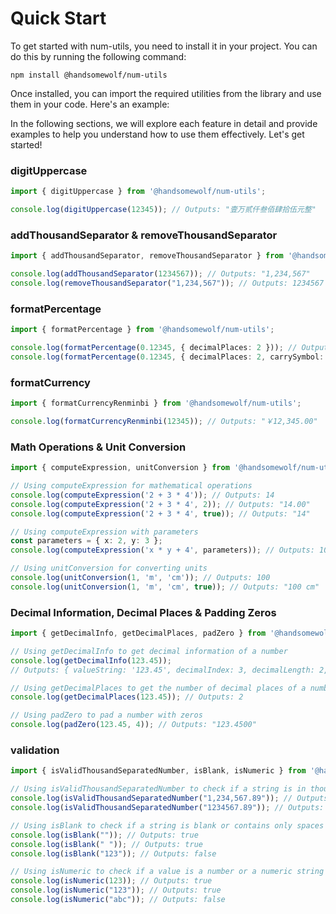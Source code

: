 # Quick Start

To get started with num-utils, you need to install it in your project. You can do this by running the following command:

```command
npm install @handsomewolf/num-utils
```

Once installed, you can import the required utilities from the library and use them in your code. Here's an example:

In the following sections, we will explore each feature in detail and provide examples to help you understand how to use them effectively. Let's get started!

### digitUppercase

```TypeScript
import { digitUppercase } from '@handsomewolf/num-utils';

console.log(digitUppercase(12345)); // Outputs: "壹万贰仟叁佰肆拾伍元整"
```
### addThousandSeparator & removeThousandSeparator

```TypeScript
import { addThousandSeparator, removeThousandSeparator } from '@handsomewolf/num-utils';

console.log(addThousandSeparator(1234567)); // Outputs: "1,234,567"
console.log(removeThousandSeparator("1,234,567")); // Outputs: 1234567
```
### formatPercentage

```TypeScript
import { formatPercentage } from '@handsomewolf/num-utils';

console.log(formatPercentage(0.12345, { decimalPlaces: 2 })); // Outputs: "12.35%"
console.log(formatPercentage(0.12345, { decimalPlaces: 2, carrySymbol: false })); // Outputs: "12.35"

```

### formatCurrency

```TypeScript
import { formatCurrencyRenminbi } from '@handsomewolf/num-utils';

console.log(formatCurrencyRenminbi(12345)); // Outputs: "￥12,345.00"
```

### Math Operations & Unit Conversion

```TypeScript
import { computeExpression, unitConversion } from '@handsomewolf/num-utils';

// Using computeExpression for mathematical operations
console.log(computeExpression('2 + 3 * 4')); // Outputs: 14
console.log(computeExpression('2 + 3 * 4', 2)); // Outputs: "14.00"
console.log(computeExpression('2 + 3 * 4', true)); // Outputs: "14"

// Using computeExpression with parameters
const parameters = { x: 2, y: 3 };
console.log(computeExpression('x * y + 4', parameters)); // Outputs: 10

// Using unitConversion for converting units
console.log(unitConversion(1, 'm', 'cm')); // Outputs: 100
console.log(unitConversion(1, 'm', 'cm', true)); // Outputs: "100 cm"

```
### Decimal Information, Decimal Places & Padding Zeros

```TypeScript
import { getDecimalInfo, getDecimalPlaces, padZero } from '@handsomewolf/num-utils';

// Using getDecimalInfo to get decimal information of a number
console.log(getDecimalInfo(123.45)); 
// Outputs: { valueString: '123.45', decimalIndex: 3, decimalLength: 2, integerPart: '123', decimalPart: '45', integerLength: 3 }

// Using getDecimalPlaces to get the number of decimal places of a number
console.log(getDecimalPlaces(123.45)); // Outputs: 2

// Using padZero to pad a number with zeros
console.log(padZero(123.45, 4)); // Outputs: "123.4500"

```

### validation

```TypeScript
import { isValidThousandSeparatedNumber, isBlank, isNumeric } from '@handsomewolf/num-utils';

// Using isValidThousandSeparatedNumber to check if a string is in thousand separated format
console.log(isValidThousandSeparatedNumber("1,234,567.89")); // Outputs: true
console.log(isValidThousandSeparatedNumber("1234567.89")); // Outputs: false

// Using isBlank to check if a string is blank or contains only spaces
console.log(isBlank("")); // Outputs: true
console.log(isBlank(" ")); // Outputs: true
console.log(isBlank("123")); // Outputs: false

// Using isNumeric to check if a value is a number or a numeric string
console.log(isNumeric(123)); // Outputs: true
console.log(isNumeric("123")); // Outputs: true
console.log(isNumeric("abc")); // Outputs: false
```
